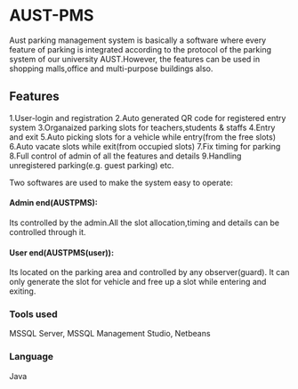 # AUST-PMS
Aust parking management system is basically a software where every feature of parking is integrated according to the protocol of the parking system of our university AUST.However, the features can be used in shopping malls,office and multi-purpose buildings also.

## Features
1.User-login and registration
2.Auto generated QR code for registered entry system
3.Organaized parking slots for teachers,students & staffs 
4.Entry and exit
5.Auto picking slots for a vehicle while entry(from the free slots)
6.Auto vacate slots while exit(from occupied slots)
7.Fix timing for parking
8.Full control of admin of all the features and details
9.Handling unregistered parking(e.g. guest parking) etc.

Two softwares are used to make the system easy to operate:
#### Admin end(AUSTPMS):
Its controlled by the admin.All the slot allocation,timing and details can be controlled through it. 
#### User end(AUSTPMS(user)):
Its located on the parking area and controlled by any observer(guard). It can only generate the slot for vehicle and free up a slot while entering and exiting.

### Tools used
MSSQL Server, MSSQL Management Studio, Netbeans
### Language
Java
